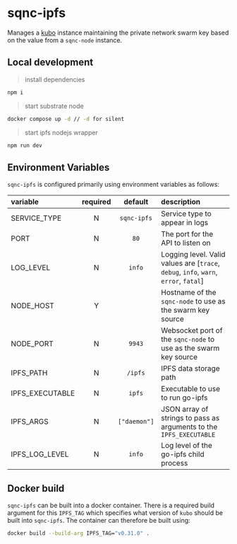 # sqnc-ipfs

Manages a [kubo](https://docs.ipfs.tech/install/command-line/) instance maintaining the private network swarm key based on the value from a `sqnc-node` instance.

## Local development
> install dependencies
```sh
npm i
```
> start substrate node
```sh
docker compose up -d // -d for silent
```
> start ipfs nodejs wrapper
```sh
npm run dev
```

## Environment Variables

`sqnc-ipfs` is configured primarily using environment variables as follows:

| variable                      | required |   default    | description                                                                          |
| :---------------------------- | :------: | :----------: | :----------------------------------------------------------------------------------- |
| SERVICE_TYPE                  |    N     | `sqnc-ipfs`  | Service type to appear in logs                                                       |
| PORT                          |    N     |     `80`     | The port for the API to listen on                                                    |
| LOG_LEVEL                     |    N     |    `info`    | Logging level. Valid values are [`trace`, `debug`, `info`, `warn`, `error`, `fatal`] |
| NODE_HOST                     |    Y     |              | Hostname of the `sqnc-node` to use as the swarm key source                           |
| NODE_PORT                     |    N     |    `9943`    | Websocket port of the `sqnc-node` to use as the swarm key source                     |
| IPFS_PATH                     |    N     |   `/ipfs`    | IPFS data storage path                                                               |
| IPFS_EXECUTABLE               |    N     |    `ipfs`    | Executable to use to run go-ipfs                                                     |
| IPFS_ARGS                     |    N     | `["daemon"]` | JSON array of strings to pass as arguments to the `IPFS_EXECUTABLE`                  |
| IPFS_LOG_LEVEL                |    N     |    `info`    | Log level of the go-ipfs child process                                               |

## Docker build

`sqnc-ipfs` can be built into a docker container. There is a required build argument for this `IPFS_TAG` which specifies what version of `kubo` should be built into `sqnc-ipfs`. The container can therefore be built using:

```sh
docker build --build-arg IPFS_TAG="v0.31.0" .
```
